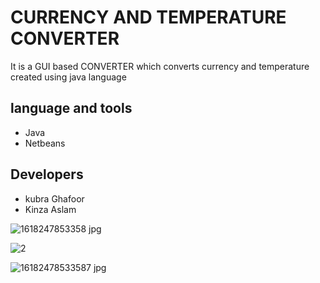 
# CURRENCY AND TEMPERATURE CONVERTER

It is a GUI based CONVERTER which converts currency and temperature  created using java language 
## language and tools 
* Java 
* Netbeans 
## Developers
* kubra Ghafoor
* Kinza Aslam 


![1618247853358 jpg](https://user-images.githubusercontent.com/92909787/141508060-e6069548-262f-447d-94bd-eae50372b3ad.jpg)

![2](https://user-images.githubusercontent.com/92909787/141507067-d2c789ae-abe7-4dbb-be33-2c445c7bd2cc.png)


![16182478533587 jpg](https://user-images.githubusercontent.com/92909787/141507152-2b54f8cd-8564-444f-b486-f9c682005d4f.png)


